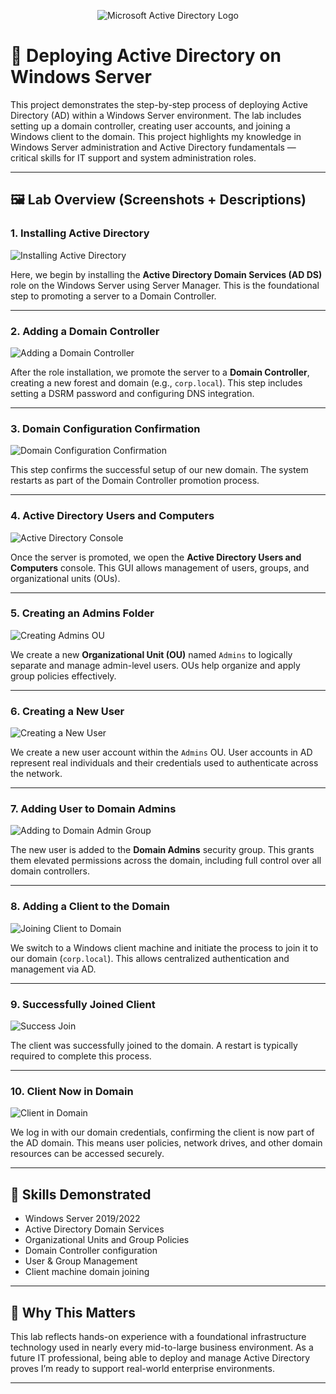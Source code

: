 <p align="center">
<img src="https://i.imgur.com/pU5A58S.png" alt="Microsoft Active Directory Logo"/>
</p>

# 🧠 Deploying Active Directory on Windows Server

This project demonstrates the step-by-step process of deploying Active Directory (AD) within a Windows Server environment. The lab includes setting up a domain controller, creating user accounts, and joining a Windows client to the domain. This project highlights my knowledge in Windows Server administration and Active Directory fundamentals — critical skills for IT support and system administration roles.

---

## 🖼️ Lab Overview (Screenshots + Descriptions)

### 1. Installing Active Directory
![Installing Active Directory](Deploying%20Active%20Directory/1.%20Installing%20Active%20Directory%20.png)

Here, we begin by installing the **Active Directory Domain Services (AD DS)** role on the Windows Server using Server Manager. This is the foundational step to promoting a server to a Domain Controller.

---

### 2. Adding a Domain Controller
![Adding a Domain Controller](Deploying%20Active%20Directory/2.%20Adding%20a%20Domanin%20Controller%20.png)

After the role installation, we promote the server to a **Domain Controller**, creating a new forest and domain (e.g., `corp.local`). This step includes setting a DSRM password and configuring DNS integration.

---

### 3. Domain Configuration Confirmation
![Domain Configuration Confirmation](Deploying%20Active%20Directory/3.%20.png)

This step confirms the successful setup of our new domain. The system restarts as part of the Domain Controller promotion process.

---

### 4. Active Directory Users and Computers
![Active Directory Console](Deploying%20Active%20Directory/4.%20Active%20Directory%20users%20and%20computers.png)

Once the server is promoted, we open the **Active Directory Users and Computers** console. This GUI allows management of users, groups, and organizational units (OUs).

---

### 5. Creating an Admins Folder
![Creating Admins OU](Deploying%20Active%20Directory/5.%20Creating%20Admins%20folder%20.png)

We create a new **Organizational Unit (OU)** named `Admins` to logically separate and manage admin-level users. OUs help organize and apply group policies effectively.

---

### 6. Creating a New User
![Creating a New User](Deploying%20Active%20Directory/6.%20Creating%20a%20new%20user%20.png)

We create a new user account within the `Admins` OU. User accounts in AD represent real individuals and their credentials used to authenticate across the network.

---

### 7. Adding User to Domain Admins
![Adding to Domain Admin Group](Deploying%20Active%20Directory/7.%20Adding%20employee%20to%20Domain%20Admin%20Security%20group%20.png)

The new user is added to the **Domain Admins** security group. This grants them elevated permissions across the domain, including full control over all domain controllers.

---

### 8. Adding a Client to the Domain
![Joining Client to Domain](Deploying%20Active%20Directory/8.%20Adding%20client%20to%20Domain%20.png)

We switch to a Windows client machine and initiate the process to join it to our domain (`corp.local`). This allows centralized authentication and management via AD.

---

### 9. Successfully Joined Client
![Success Join](Deploying%20Active%20Directory/9.%20succsesfully%20added%20client%20to%20domain.png)

The client was successfully joined to the domain. A restart is typically required to complete this process.

---

### 10. Client Now in Domain
![Client in Domain](Deploying%20Active%20Directory/10.%20Client%20is%20now%20in%20our%20Domain%20.png)

We log in with our domain credentials, confirming the client is now part of the AD domain. This means user policies, network drives, and other domain resources can be accessed securely.

---

## 🚀 Skills Demonstrated

- Windows Server 2019/2022
- Active Directory Domain Services
- Organizational Units and Group Policies
- Domain Controller configuration
- User & Group Management
- Client machine domain joining

---

## 💼 Why This Matters

This lab reflects hands-on experience with a foundational infrastructure technology used in nearly every mid-to-large business environment. As a future IT professional, being able to deploy and manage Active Directory proves I’m ready to support real-world enterprise environments.

---
